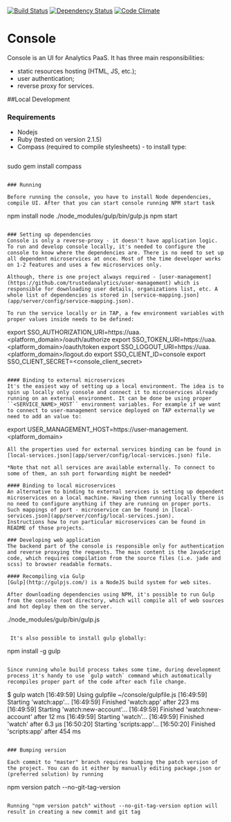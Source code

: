 [![Build Status](https://travis-ci.org/trustedanalytics/console.svg)](https://travis-ci.org/trustedanalytics/console)
[![Dependency Status](https://www.versioneye.com/user/projects/572364f9ba37ce00350af4fc/badge.svg?style=flat)](https://www.versioneye.com/user/projects/572364f9ba37ce00350af4fc)
[![Code Climate](https://codeclimate.com/github/trustedanalytics/console/badges/gpa.svg)](https://codeclimate.com/github/trustedanalytics/console)

Console
=======

Console is an UI for Analytics PaaS. It has three main responsibilities:

 * static resources hosting (HTML, JS, etc.);
 * user authentication;
 * reverse proxy for services.

##Local Development

### Requirements
* Nodejs
* Ruby (tested on version 2.1.5)
* Compass (required to compile stylesheets) - to install type:
  ```
sudo gem install compass
```

### Running

Before running the console, you have to install Node dependencies, compile UI. After that you can start console running NPM start task

```
npm install
node ./node_modules/gulp/bin/gulp.js
npm start
```  

### Setting up dependencies
Console is only a reverse-proxy - it doesn't have application logic. To run and develop console locally, it's needed to configure the console to know where the dependencies are. There is no need to set up all dependent microservices at once. Most of the time developer works on 1-2 features and uses a few microservices only. 

Although, there is one project always required - [user-management](https://github.com/trustedanalytics/user-management) which is responsible for downloading user details, organizations list, etc. A whole list of dependencies is stored in [service-mapping.json](app/server/config/service-mapping.json).

To run the service locally or in TAP, a few environment variables with proper values inside needs to be defined:
```
export SSO_AUTHORIZATION_URI=https://uaa.<platform_domain>/oauth/authorize
export SSO_TOKEN_URI=https://uaa.<platform_domain>/oauth/token
export SSO_LOGOUT_URI=https://uaa.<platform_domain>/logout.do
export SSO_CLIENT_ID=console
export SSO_CLIENT_SECRET=<console_client_secret>
```

#### Binding to external microservices
It's the easiest way of setting up a local environment. The idea is to spin up locally only console and connect it to microservices already running on an external environment. It can be done be using proper ``<SERVICE_NAME>_HOST`` environment variables. For example if we want to connect to user-management service deployed on TAP externally we need to add an value to:
```
export USER_MANAGEMENT_HOST=https://user-management.<platform_domain>
```
All the properties used for external services binding can be found in [local-services.json](app/server/config/local-services.json) file. 

*Note that not all services are available externally. To connect to some of them, an ssh port forwarding might be needed*

#### Binding to local microservices
An alternative to binding to external services is setting up dependent microservices on a local machine. Having them running locally there is no need to configure anything if they are running on proper ports. Such mappings of port - microservice can be found in [local-services.json](app/server/config/local-services.json).
Instructions how to run particular microservices can be found in README of those projects.

### Developing web application
The backend part of the console is responsible only for authentication and reverse proxying the requests. The main content is the JavaScript code, which requires compilation from the source files (i.e. jade and scss) to browser readable formats.

#### Recompiling via Gulp
[Gulp](http://gulpjs.com/) is a NodeJS build system for web sites.

After downloading dependencies using NPM, it's possible to run Gulp from the console root directory, which will compile all of web sources and hot deploy them on the server.
```
./node_modules/gulp/bin/gulp.js
```

 It's also possible to install gulp globally:
```
npm install -g gulp
```

Since running whole build process takes some time, during development process it's handy to use `gulp watch` command which automatically recompiles proper part of the code after each file change.
```
$ gulp watch
[16:49:59] Using gulpfile ~/console/gulpfile.js
[16:49:59] Starting 'watch:app'...
[16:49:59] Finished 'watch:app' after 223 ms
[16:49:59] Starting 'watch:new-account'...
[16:49:59] Finished 'watch:new-account' after 12 ms
[16:49:59] Starting 'watch'...
[16:49:59] Finished 'watch' after 6.3 μs
[16:50:20] Starting 'scripts:app'...
[16:50:20] Finished 'scripts:app' after 454 ms

```

### Bumping version

Each commit to "master" branch requires bumping the patch version of the project. You can do it either by manually editing package.json or (preferred solution) by running 

```
npm version patch --no-git-tag-version

```

Running "npm version patch" without --no-git-tag-version option will result in creating a new commit and git tag 
